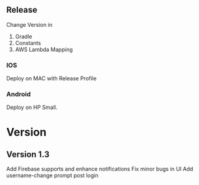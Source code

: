 ## Release

Change Version in 
1. Gradle
2. Constants
3. AWS Lambda Mapping

### IOS
Deploy on MAC with Release Profile

### Android
Deploy on HP Small.


# Version

## Version 1.3
Add Firebase supports and enhance notifications
Fix minor bugs in UI
Add username-change prompt post login